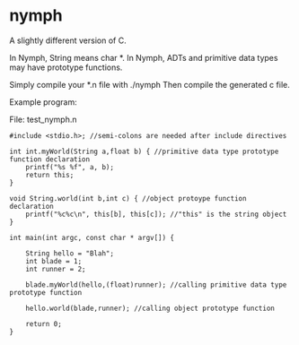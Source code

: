 # nymph
A slightly different version of C.

In Nymph, String means char \*.
In Nymph, ADTs and primitive data types may have prototype functions.

Simply compile your \*.n file with ./nymph <file to compile into c>
Then compile the generated c file.

Example program:

File: test_nymph.n

    #include <stdio.h>; //semi-colons are needed after include directives

    int int.myWorld(String a,float b) { //primitive data type prototype function declaration
        printf("%s %f", a, b);
        return this;
    }

    void String.world(int b,int c) { //object protoype function declaration
        printf("%c%c\n", this[b], this[c]); //"this" is the string object
    }

    int main(int argc, const char * argv[]) {

        String hello = "Blah";
        int blade = 1;
        int runner = 2;

        blade.myWorld(hello,(float)runner); //calling primitive data type prototype function

        hello.world(blade,runner); //calling object prototype function

        return 0;
    }
